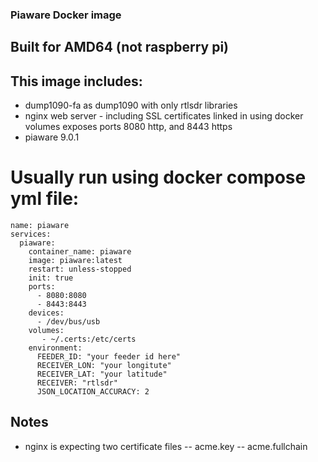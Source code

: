 ### Piaware Docker image

## Built for AMD64 (not raspberry pi)

## This image includes:
- dump1090-fa as dump1090 with only rtlsdr libraries 
- nginx web server - including SSL certificates linked in using docker volumes
                       exposes ports 8080 http, and 8443 https
- piaware 9.0.1

# Usually run using docker compose yml file:
```
name: piaware
services:
  piaware:
    container_name: piaware
    image: piaware:latest
    restart: unless-stopped
    init: true
    ports:
      - 8080:8080
      - 8443:8443
    devices:
      - /dev/bus/usb
    volumes:
       - ~/.certs:/etc/certs
    environment:
      FEEDER_ID: "your feeder id here"
      RECEIVER_LON: "your longitute"
      RECEIVER_LAT: "your latitude"
      RECEIVER: "rtlsdr"
      JSON_LOCATION_ACCURACY: 2 
```
## Notes
- nginx is expecting two certificate files
-- acme.key
-- acme.fullchain

